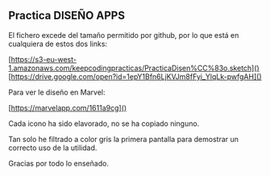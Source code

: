 ## Practica DISEÑO APPS

El fichero excede del tamaño permitido por github, por lo que está en cualquiera de estos dos links:

[https://s3-eu-west-1.amazonaws.com/keepcodingpracticas/PracticaDisen%CC%83o.sketch]()
[https://drive.google.com/open?id=1epY1Bfn6LjKVJm8fFyi_YlqLk-pwfgAH]()

Para ver le diseño en Marvel:

[https://marvelapp.com/1611a9cg]()

Cada icono ha sido elavorado, no se ha copiado ninguno.

Tan solo he filtrado a color gris la primera pantalla para demostrar un correcto uso de la utilidad.

Gracias por todo lo enseñado.
